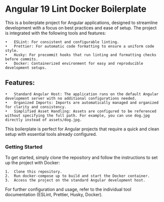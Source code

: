 # Angular 19 Lint Docker Boilerplate

This is a boilerplate project for Angular applications, designed to streamline development with a focus on best practices and ease of setup. The project is integrated with the following tools and features:

	•	ESLint: For consistent and configurable linting.
	•	Prettier: For automatic code formatting to ensure a uniform code style.
	•	Husky: For precommit hooks that run linting and formatting checks before commits.
	•	Docker: Containerized environment for easy and reproducible development setups.

## Features:
	•	Standard Angular Host: The application runs on the default Angular development server with no additional configurations needed.
	•	Organized Imports: Imports are automatically managed and organized for clarity and consistency.
	•	Simplified Asset Handling: Assets are configured to be referenced without specifying the full path. For example, you can use dog.jpg directly instead of assets/dog.jpg.

This boilerplate is perfect for Angular projects that require a quick and clean setup with essential tools already configured.

### Getting Started

To get started, simply clone the repository and follow the instructions to set up the project with Docker:

	1.	Clone this repository.
	2.	Run docker-compose up to build and start the Docker container.
	3.	Access the project on the standard Angular development host.

For further configuration and usage, refer to the individual tool documentation (ESLint, Prettier, Husky, Docker).
